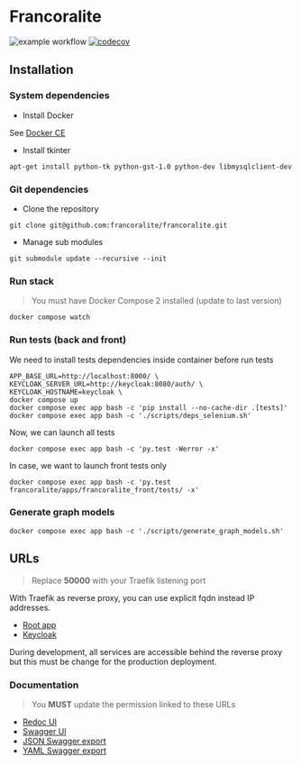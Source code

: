 # Francoralite
![example workflow](https://github.com/Francoralite/francoralite/actions/workflows/docker_publish_image.yml/badge.svg)
[![codecov](https://codecov.io/gh/Francoralite/francoralite/branch/develop/graph/badge.svg?token=0FZPO67WYJ)](https://codecov.io/gh/Francoralite/francoralite)

## Installation

### System dependencies


* Install Docker

See [Docker CE](https://docs.docker.com/install/#platform-support-matrix)

* Install tkinter

```
apt-get install python-tk python-gst-1.0 python-dev libmysqlclient-dev
```

### Git dependencies

* Clone the repository

```
git clone git@github.com:francoralite/francoralite.git
```

* Manage sub modules

```
git submodule update --recursive --init
```

### Run stack

> You must have Docker Compose 2 installed (update to last version)

```
docker compose watch
```

### Run tests (back and front)

We need to install tests dependencies inside container before run tests

```
APP_BASE_URL=http://localhost:8000/ \
KEYCLOAK_SERVER_URL=http://keycloak:8080/auth/ \
KEYCLOAK_HOSTNAME=keycloak \
docker compose up
docker compose exec app bash -c 'pip install --no-cache-dir .[tests]'
docker compose exec app bash -c './scripts/deps_selenium.sh'
```

Now, we can launch all tests
```
docker compose exec app bash -c 'py.test -Werror -x'
```

In case, we want to launch front tests only
```
docker compose exec app bash -c 'py.test francoralite/apps/francoralite_front/tests/ -x'
```

### Generate graph models

```
docker compose exec app bash -c './scripts/generate_graph_models.sh'
```

## URLs

> Replace **50000** with your Traefik listening port

With Traefik as reverse proxy, you can use explicit fqdn instead IP addresses.

* [Root app](http://nginx.francoralite.localhost:50000)
* [Keycloak](http://keycloak.francoralite.localhost:50000)

During development, all services are accessible behind the reverse proxy but this must be change for the production deployment.

### Documentation

> You **MUST** update the permission linked to these URLs

* [Redoc UI](http://nginx.francoralite.localhost:50000/redoc/)
* [Swagger UI](http://nginx.francoralite.localhost:50000/swagger/)
* [JSON Swagger export](http://nginx.francoralite.localhost:50000/swagger.json)
* [YAML Swagger export](http://nginx.francoralite.localhost:50000/swagger.yaml)
